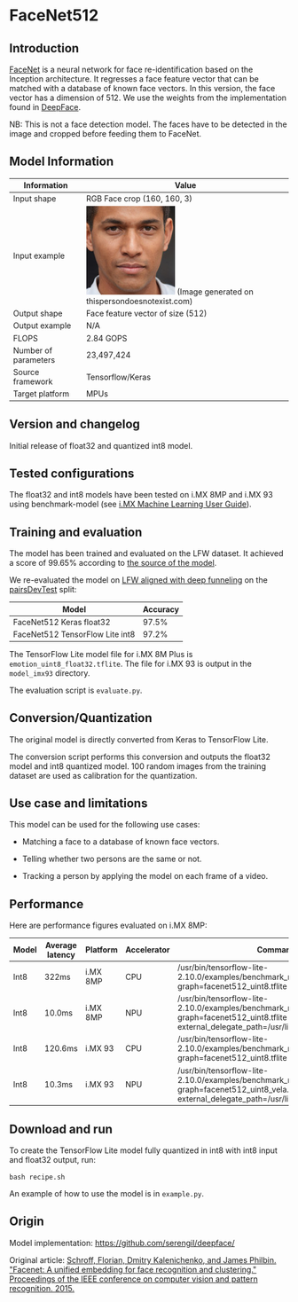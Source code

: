 # FaceNet512

## Introduction

[FaceNet](https://www.cv-foundation.org/openaccess/content_cvpr_2015/html/Schroff_FaceNet_A_Unified_2015_CVPR_paper.html) is a neural network for face re-identification based on the Inception architecture.
It regresses a face feature vector that can be matched with a database of known face vectors. In this version, the face vector has a dimension of 512. We use the weights from the implementation found in [DeepFace](https://github.com/serengil/deepface/).

NB: This is not a face detection model. The faces have to be detected in the image and cropped before feeding them to FaceNet.

## Model Information

Information   | Value
---           | ---
Input shape   | RGB Face crop (160, 160, 3)
Input example | <img src="face.jpg"> (Image generated on thispersondoesnotexist.com)
Output shape  | Face feature vector of size (512)
Output example | N/A
FLOPS | 2.84 GOPS
Number of parameters | 23,497,424
Source framework | Tensorflow/Keras
Target platform | MPUs

## Version and changelog

Initial release of float32 and quantized int8 model.

## Tested configurations

The float32 and int8 models have been tested on i.MX 8MP and i.MX 93 using benchmark-model (see [i.MX Machine Learning User Guide](https://www.nxp.com/docs/en/user-guide/IMX-MACHINE-LEARNING-UG.pdf)).

## Training and evaluation

The model has been trained and evaluated on the LFW dataset. It achieved a score of 99.65% according to [the source of the model](https://github.com/serengil/deepface/).

We re-evaluated the model on [LFW aligned with deep funneling](http://vis-www.cs.umass.edu/lfw/lfw-deepfunneled.tgz) on the [pairsDevTest](http://vis-www.cs.umass.edu/lfw/pairsDevTest.txt) split:

Model | Accuracy
---|---
FaceNet512 Keras float32 | 97.5%
FaceNet512 TensorFlow Lite int8 | 97.2%

The TensorFlow Lite model file for i.MX 8M Plus is `emotion_uint8_float32.tflite`. The file for i.MX 93 is output in the `model_imx93` directory.

The evaluation script is `evaluate.py`.

## Conversion/Quantization

The original model is directly converted from Keras to TensorFlow Lite.

The conversion script performs this conversion and outputs the float32 model and int8 quantized model. 100 random images from the training dataset are used as calibration for the quantization.

## Use case and limitations

This model can be used for the following use cases:

- Matching a face to a database of known face vectors.

- Telling whether two persons are the same or not.

- Tracking a person by applying the model on each frame of a video.

## Performance

Here are performance figures evaluated on i.MX 8MP:

Model   | Average latency | Platform | Accelerator | Command
---     | ---             | ---      | ---         | ---
Int8    | 322ms           | i.MX 8MP |     CPU     | /usr/bin/tensorflow-lite-2.10.0/examples/benchmark_model --graph=facenet512_uint8.tflite
Int8    | 10.0ms          | i.MX 8MP |     NPU     | /usr/bin/tensorflow-lite-2.10.0/examples/benchmark_model --graph=facenet512_uint8.tflite --external_delegate_path=/usr/lib/libvx_delegate.so
Int8    | 120.6ms         | i.MX 93  |     CPU     | /usr/bin/tensorflow-lite-2.10.0/examples/benchmark_model --graph=facenet512_uint8.tflite
Int8    | 10.3ms          | i.MX 93  |     NPU     | /usr/bin/tensorflow-lite-2.10.0/examples/benchmark_model --graph=facenet512_uint8_vela.tflite --external_delegate_path=/usr/lib/libethosu_delegate.so

## Download and run

To create the TensorFlow Lite model fully quantized in int8 with int8 input and float32 output, run:

    bash recipe.sh

An example of how to use the model is in `example.py`.

## Origin

Model implementation: https://github.com/serengil/deepface/

Original article: [Schroff, Florian, Dmitry Kalenichenko, and James Philbin. "Facenet: A unified embedding for face recognition and clustering." Proceedings of the IEEE conference on computer vision and pattern recognition. 2015.](https://www.cv-foundation.org/openaccess/content_cvpr_2015/html/Schroff_FaceNet_A_Unified_2015_CVPR_paper.html)

